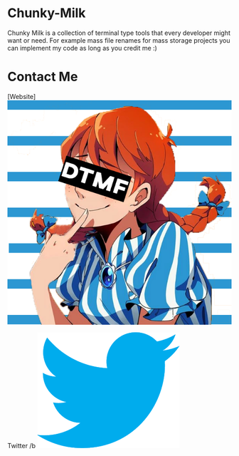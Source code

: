 # Chunky-Milk
Chunky Milk is a collection of terminal type tools that every developer might want or need. For example mass file renames for mass storage projects you can implement my code as long as you credit me :)

Contact Me
==========

[Website]
[![Website](https://github.com/Kappa-c0dex/Chunky-Milk/blob/master/img/Website%20link%20png.png?raw=true)](https://touchmyfries.info/)

Twitter
/b
[![Twitter](https://github.com/Kappa-c0dex/Chunky-Milk/blob/master/img/Twitter%20logo.png?raw=true)](https://twitter.com/KappaNewfrog)
